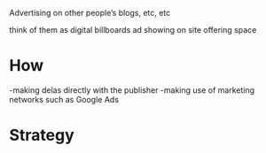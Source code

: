 Advertising on other people’s blogs, etc, etc 

think of them as digital billboards 
ad showing on site offering space 


# How
-making delas directly with the publisher 
-making use of marketing networks such as Google Ads 


# Strategy 

 
